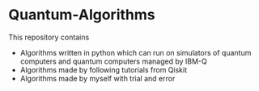 # Quantum-Algorithms

This repository contains
  - Algorithms written in python which can run on simulators of quantum computers and quantum computers managed by IBM-Q
  - Algorithms made by following tutorials from Qiskit
  - Algorithms made by myself with trial and error
